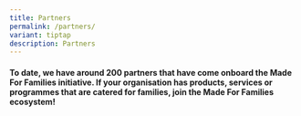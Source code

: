 ```yaml
---
title: Partners
permalink: /partners/
variant: tiptap
description: Partners
---
```

<h4>To date, we have around 200 partners that have come onboard the Made For Families initiative. If your organisation has products, services or programmes that are catered for families, join the Made For Families ecosystem!</h4>
<p></p>